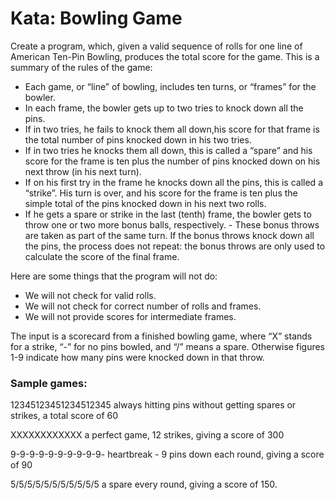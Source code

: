 # Kata: Bowling Game

Create a program, which, given a valid sequence of rolls for one line of American Ten-Pin Bowling, produces the total score for the game. This is a summary of the rules of the game:
					
* Each game, or “line” of bowling, includes ten turns, or “frames” for the bowler.
* In each frame, the bowler gets up to two tries to knock down all the pins.
* If in two tries, he fails to knock them all down,his score for that frame is the total number of pins knocked down in his two tries.
* If in two tries he knocks them all down, this is called a “spare” and his score for the frame is ten plus the number of pins knocked down on his next throw (in his next turn).
* If on his first try in the frame he knocks down all the pins, this is called a “strike”. His turn is over, and his score for the frame is ten plus the simple total of the pins knocked down in his next two rolls.
* If he gets a spare or strike in the last (tenth) frame, the bowler gets to throw one or two more bonus balls, respectively. - These bonus throws are taken as part of the same turn. If the bonus throws knock down all the pins, the process does not repeat: the bonus throws are only used to calculate the score of the final frame.

Here are some things that the program will not do:

* We will not check for valid rolls.
* We will not check for correct number of rolls and frames.
* We will not provide scores for intermediate frames.

The input is a scorecard from a finished bowling game, where “X” stands for a strike, “-” for no pins bowled, and “/” means a spare. Otherwise figures 1-9 indicate how many pins were knocked down in that throw.			

### Sample games:

12345123451234512345
always hitting pins without getting spares or strikes, a total score of 60

XXXXXXXXXXXX
a perfect game, 12 strikes, giving a score of 300

9-9-9-9-9-9-9-9-9-9-
heartbreak - 9 pins down each round, giving a score of 90

5/5/5/5/5/5/5/5/5/5/5
a spare every round, giving a score of 150.